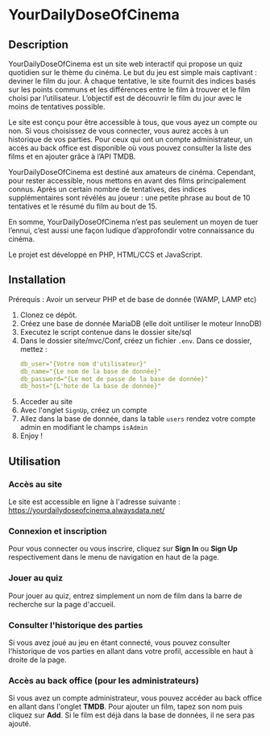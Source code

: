# YourDailyDoseOfCinema

## Description

YourDailyDoseOfCinema est un site web interactif qui propose un quiz quotidien sur le thème du cinéma. Le but du jeu est simple mais captivant : deviner le film du jour. À chaque tentative, le site fournit des indices basés sur les points communs et les différences entre le film à trouver et le film choisi par l’utilisateur. L’objectif est de découvrir le film du jour avec le moins de tentatives possible.

Le site est conçu pour être accessible à tous, que vous ayez un compte ou non. Si vous choisissez de vous connecter, vous aurez accès à un historique de vos parties. Pour ceux qui ont un compte administrateur, un accès au back office est disponible où vous pouvez consulter la liste des films et en ajouter grâce à l’API TMDB.

YourDailyDoseOfCinema est destiné aux amateurs de cinéma. Cependant, pour rester accessible, nous mettons en avant des films principalement connus. Après un certain nombre de tentatives, des indices supplémentaires sont révélés au joueur : une petite phrase au bout de 10 tentatives et le résumé du film au bout de 15.

En somme, YourDailyDoseOfCinema n’est pas seulement un moyen de tuer l’ennui, c’est aussi une façon ludique d’approfondir votre connaissance du cinéma.

Le projet est développé en PHP, HTML/CCS et JavaScript.

## Installation
Prérequis : Avoir un serveur PHP et de base de donnée (WAMP, LAMP etc) 
1. Clonez ce dépôt.
2. Créez une base de donnée MariaDB (elle doit untiliser le moteur InnoDB)
3. Executez le script contenue dans le dossier site/sql
4. Dans le dossier site/mvc/Conf, créez un fichier `.env`. Dans ce dossier, mettez : 
   ```yaml .env
   db_user="{Votre nom d'utilisateur}"
   db_name="{Le nom de la base de donnée}"
   db_password="{Le mot de passe de la base de donnée}"
   db_host="{L'hote de la base de donnée}"
   ```
5. Acceder au site
6. Avec l'onglet `SignUp`, créez un compte
7. Allez dans la base de donnée, dans la table `users` rendez votre compte admin en modifiant le champs `isAdmin`
8. Enjoy !

## Utilisation

### Accès au site
Le site est accessible en ligne à l'adresse suivante : https://yourdailydoseofcinema.alwaysdata.net/

### Connexion et inscription
Pour vous connecter ou vous inscrire, cliquez sur **Sign In** ou **Sign Up** respectivement dans le menu de navigation en haut de la page.

### Jouer au quiz
Pour jouer au quiz, entrez simplement un nom de film dans la barre de recherche sur la page d'accueil.

### Consulter l'historique des parties
Si vous avez joué au jeu en étant connecté, vous pouvez consulter l'historique de vos parties en allant dans votre profil, accessible en haut à droite de la page.

### Accès au back office (pour les administrateurs)
Si vous avez un compte administrateur, vous pouvez accéder au back office en allant dans l'onglet **TMDB**. Pour ajouter un film, tapez son nom puis cliquez sur **Add**. Si le film est déjà dans la base de données, il ne sera pas ajouté.
